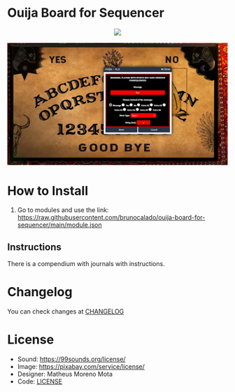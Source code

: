# Ouija Board for Sequencer
<p align="center">
  <img width="800" src="assets/guide/demo02.mp4">
</p>

<p align="center">
  <img width="800" src="assets/guide/demo01.gif">
</p>

# How to Install
1. Go to modules and use the link: 
https://raw.githubusercontent.com/brunocalado/ouija-board-for-sequencer/main/module.json

## Instructions
There is a compendium with journals with instructions.

# Changelog
You can check changes at [CHANGELOG](CHANGELOG.md)

# License
- Sound: https://99sounds.org/license/
- Image: https://pixabay.com/service/license/
- Designer: Matheus Moreno Mota
- Code: [LICENSE](LICENSE)

